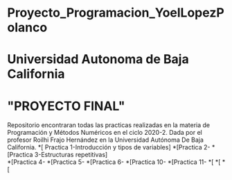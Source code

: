 # Proyecto_Programacion_YoelLopezPolanco
#  Universidad Autonoma de Baja California
#                           "PROYECTO FINAL"                                         
Repositorio encontraran  todas las practicas realizadas en la materia de Programación y Métodos Numéricos en el ciclo 2020-2. Dada por el profesor Roilhi Frajo Hernández en la Universidad Autónoma De Baja California. 
*[ Practica 1-Introducción y tipos de variables]
*[Practica 2-
*[Practica 3-Estructuras repetitivas]   
*[Practica 4-
*[Practica 5-
*[Practica 6-
*[Practica 10-
*[Practica 11-
*[
*[
*[
